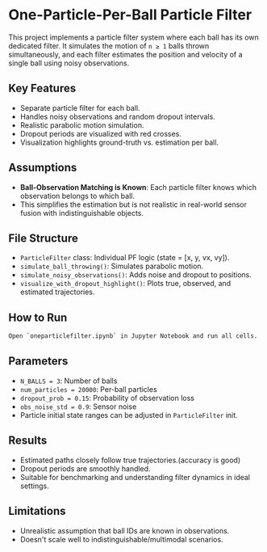 # One-Particle-Per-Ball Particle Filter

This project implements a particle filter system where each ball has its own dedicated filter. It simulates the motion of `n ≥ 1` balls thrown simultaneously, and each filter estimates the position and velocity of a single ball using noisy observations.

## Key Features

- Separate particle filter for each ball.
- Handles noisy observations and random dropout intervals.
- Realistic parabolic motion simulation.
- Dropout periods are visualized with red crosses.
- Visualization highlights ground-truth vs. estimation per ball.

##  Assumptions

- **Ball-Observation Matching is Known**: Each particle filter knows which observation belongs to which ball.
- This simplifies the estimation but is not realistic in real-world sensor fusion with indistinguishable objects.

##  File Structure

- `ParticleFilter` class: Individual PF logic (state = [x, y, vx, vy]).
- `simulate_ball_throwing()`: Simulates parabolic motion.
- `simulate_noisy_observations()`: Adds noise and dropout to positions.
- `visualize_with_dropout_highlight()`: Plots true, observed, and estimated trajectories.

##  How to Run

```bash
Open `oneparticlefilter.ipynb` in Jupyter Notebook and run all cells.
```

## Parameters

- `N_BALLS = 3`: Number of balls
- `num_particles = 20000`: Per-ball particles
- `dropout_prob = 0.15`: Probability of observation loss
- `obs_noise_std = 0.9`: Sensor noise
- Particle initial state ranges can be adjusted in `ParticleFilter` init.

##  Results

- Estimated paths closely follow true trajectories.(accuracy is good)
- Dropout periods are smoothly handled.
- Suitable for benchmarking and understanding filter dynamics in ideal settings.

##  Limitations

- Unrealistic assumption that ball IDs are known in observations.
- Doesn't scale well to indistinguishable/multimodal scenarios.
